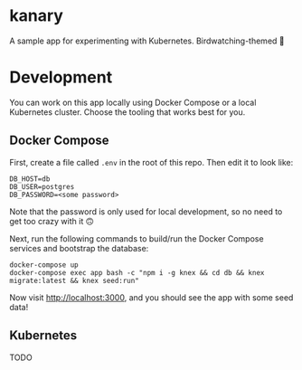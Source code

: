 # kanary

A sample app for experimenting with Kubernetes. Birdwatching-themed 🐤

# Development

You can work on this app locally using Docker Compose or a local Kubernetes cluster. Choose the tooling that works best for you.

## Docker Compose

First, create a file called `.env` in the root of this repo. Then edit it to look like:

```
DB_HOST=db
DB_USER=postgres
DB_PASSWORD=<some password>
```

Note that the password is only used for local development, so no need to get too crazy with it 🙃

Next, run the following commands to build/run the Docker Compose services and bootstrap the database:

```
docker-compose up
docker-compose exec app bash -c "npm i -g knex && cd db && knex migrate:latest && knex seed:run"
```

Now visit [http://localhost:3000](http://localhost:3000), and you should see the app with some seed data!

## Kubernetes

TODO
